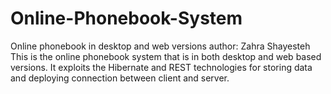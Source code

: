 # Online-Phonebook-System
Online phonebook in desktop and web versions
author: Zahra Shayesteh
This is the online phonebook system that is in both desktop and web based versions. It exploits the Hibernate and REST technologies for storing data and deploying connection between client and server.
